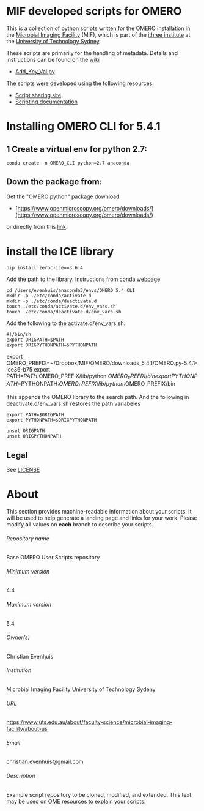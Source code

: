 MIF developed scripts for OMERO
===========================

This is a collection of python scripts written for 
the [OMERO](https://www.openmicroscopy.org/omero/) installation in the 
[Microbial Imaging Facility](https://www.uts.edu.au/about/faculty-science/microbial-imaging-facility/about-us) (MIF),
which is part of the [ithree institute](https://www.uts.edu.au/research-and-teaching/our-research/ithree-institute)
at the [University of Technology Sydney](ihttps://www.uts.edu.au).

These scripts are primarily for the handling of metadata.  Details and instructions can be found on the [wiki](https://github.com/evenhuis/omero-user-scripts/wiki)

* [Add_Key_Val.py](https://github.com/evenhuis/omero-user-scripts/wiki/Adding-key-value-pairs)

The scripts were developed using the following resources:

* [Script sharing site](https://www-legacy.openmicroscopy.org/site/community/scripts)
* [Scripting documentation](https://docs.openmicroscopy.org/omero/5.3.3/developers/scripts/style-guide.html)

# Installing OMERO CLI for 5.4.1

## 1 Create a virtual env for python 2.7:
	conda create -n OMERO_CLI python=2.7 anaconda
## Down the package from: 
Get the "OMERO python" package download 

* [https://www.openmicroscopy.org/omero/downloads/](https://www.openmicroscopy.org/omero/downloads/)

or directly from this [link](http://downloads.openmicroscopy.org/omero/5.4.1/artifacts/OMERO.py-5.4.1-ice36-b75.zip).	
# install the ICE library
	pip install zeroc-ice==3.6.4

Add the path to the library. Instructions from [conda webpage](https://conda.io/docs/user-guide/tasks/manage-environments.html#saving-environment-variables)

	cd /Users/evenhuis/anaconda3/envs/OMERO_5.4_CLI
	mkdir -p ./etc/conda/activate.d
	mkdir -p ./etc/conda/deactivate.d
	touch ./etc/conda/activate.d/env_vars.sh
	touch ./etc/conda/deactivate.d/env_vars.sh
	
Add the following to the activate.d/env_vars.sh:
	
	#!/bin/sh
	export ORIGPATH=$PATH
	export ORIGPYTHONPATH=$PYTHONPATH

   export OMERO_PREFIX=~/Dropbox/MIF/OMERO/downloads_5.4.1/OMERO.py-5.4.1-ice36-b75
   export PATH=$PATH:$OMERO_PREFIX/lib/python:$OMERO_PREFIX/bin
   export PYTHONPATH=$PYTHONPATH:$OMERO_PREFIX/lib/python:$OMERO_PREFIX/bin
	
This appends the OMERO library to the search path.  And the following in deactivate.d/env_vars.sh restores the path variabeles

	export PATH=$ORIGPATH
	export PYTHONPATH=$ORIGPYTHONPATH

	unset ORIGPATH
	unset ORIGPYTHONPATH
	




Legal
-----

See [LICENSE](LICENSE)


# About #
This section provides machine-readable information about your scripts.
It will be used to help generate a landing page and links for your work.
Please modify **all** values on **each** branch to describe your scripts.

###### Repository name ######
Base OMERO User Scripts repository

###### Minimum version ######
4.4

###### Maximum version ######
5.4

###### Owner(s) ######
Christian Evenhuis

###### Institution ######
Microbial Imaging Facility
University of Technology Sydeny

###### URL ######
https://www.uts.edu.au/about/faculty-science/microbial-imaging-facility/about-us

###### Email ######
christian.evenhuis@gmail.com

###### Description ######
Example script repository to be cloned, modified, and extended.
This text may be used on OME resources to explain your scripts.

